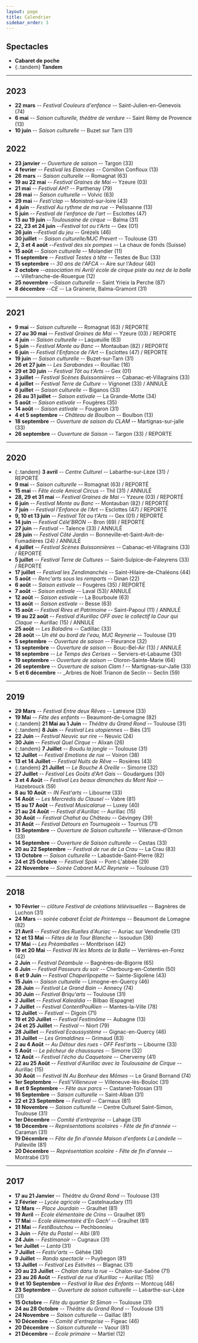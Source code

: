 ```yaml
---
layout: page
title: Calendrier
sidebar_order: 3
---
```


## Spectacles

- **Cabaret de poche**
- {:.tandem} **Tandem**

---

## 2023

- **22 mars** -- _Festival Couleurs d'enfance_ -- Saint-Julien-en-Genevois (74)
- **6 mai** -- _Saison culturelle, théâtre de verdure_ -- Saint Rémy de Provence (13)
-  **10 juin** -- _Saison culturelle_ -- Buzet sur Tarn (31)

## 2022

- **23 janvier** -- _Ouverture de saison_ -- Targon (33)
- **4 fevrier** -- _Festival les Elancées_ -- Cornillon Confloux (13)
- **26 mars** -- _Saison culturelle_ -- Romagnat (63)
- **19 au 22 mai** -- _Festival Graines de Mai_ -- Yzeure (03)
- **21 mai** -- _Festival AH?_ -- Parthenay (79)
- **28 mai** -- _Saison culturelle_ -- Volvic (63)
- **29 mai** -- _Festi'clap_ -- Monistrol-sur-loire (43)
- **4 juin** -- _Festival Au rythme de ma rue_ -- Pelissanne (13)
- **5 juin** -- _Festival de l'enfance de l'art_ -- Esclottes (47)
- **13 au 19 juin** --_Toulousaine de cirque_ -- Balma (31)
- **22, 23 et 24 juin** --_Festival tot ou t'Arts_ -- Gex (O1)
- **26 juin** --_Festival du jeu_ -- Grézels (46)
- **30 juillet** -- _Saison culturelle/MJC Prevert_ -- Toulouse (31)
- **2, 3 et 4 août** --_Festival des six pompes_ -- La chaux de fonds (Suisse)
- **15 août** -- _Saison culturelle_ -- Molandier (11)
- **11 septembre** -- _Festival Testes à tête_ -- Testes de Buc (33)
- **15 septembre** -- _30 ans de l'AFCA_ -- Aire sur l'Adour (40)
- **2 octobre** --_association mi Avril/ école de cirque piste au nez de la balle_ -- Villefranche-de-Rouergue (12)
- **25 novembre** --_Saison culturelle_ -- Saint Yrieix la Perche (87)
- **8 décembre** --_CE_ -- La Grainerie, Balma-Gramont (31)

---

## 2021

- **9 mai** -- _Saison culturelle_ -- Romagnat (63) / REPORTE
- **27 au 30 mai** -- _Festival Graines de Mai_ -- Yzeure (03) / REPORTE
- **4 juin** -- _Saison culturelle_ -- Laqueuille (63)
- **5 juin** -- _Festival Monte au Banc_ -- Montauban (82) / REPORTE
- **6 juin** -- _Festival l'Enfance de l'Art_ -- Esclottes (47) / REPORTE
- **19 juin** -- _Saison culturelle_ -- Buzet-sur-Tarn (31)
- **26 et 27 juin** -- _Les Sarabandes_ -- Rouillac (16)
- **29 et 30 juin** -- _Festival Tôt ou t'Arts_ -- Gex (01)
- **3 juillet** -- _Festival Scènes Buissonnières_ -- Cabanac-et-Villagrains (33)
- **4 juillet** -- _Festival Terre de Culture_ -- Vignonet (33) / ANNULE
- **6 juillet** -- _Saison culturelle_ -- Biganos (33)
- **26 au 31 juillet** -- _Saison estivale_ -- La Grande-Motte (34)
- **5 août** -- _Saison estivale_ -- Fougères (35)
- **14 août** -- _Saison estivale_ -- Fougaron (31)
- **4 et 5 septembre** -- _Château de Boulbon_ -- Boulbon (13)
- **18 septembre** -- _Ouverture de saison du CLAM_ -- Martignas-sur-jalle (33)
- **26 septembre** -- _Ouverture de Saison_ -- Targon (33) / REPORTE

---

## 2020

- {:.tandem} **3 avril** -- _Centre Culturel_ -- Labarthe-sur-Lèze (31) / REPORTÉ
- **9 mai** -- _Saison culturelle_ -- Romagnat (63) / REPORTÉ
- **15 mai** -- _Fête école Amical Circus_ -- Thil (31) / ANNULÉ
- **28, 29 et 31 mai** -- _Festival Graines de Mai_ -- Yzeure (03) / REPORTÉ
- **6 juin** -- _Festival Monte au Banc_ -- Montauban (82) / REPORTÉ
- **7 juin** -- _Festival l'Enfance de l'Art_ -- Esclottes (47) / REPORTÉ
- **9, 10 et 13 juin** -- _Festival Tôt ou t'Arts_ -- Gex (01) / REPORTÉ
- **14 juin** -- _Festival Célé'BRON_ -- Bron (69) / REPORTÉ
- **27 juin** -- _Festival_ -- Talence (33) / ANNULÉ
- **28 juin** -- _Festival Côté Jardin_ -- Bonneville-et-Saint-Avit-de-Fumadières (24) / ANNULÉ
- **4 juillet** -- _Festival Scènes Buissonnières_ -- Cabanac-et-Villagrains (33) / REPORTÉ
- **5 juillet** -- _Festival Terre de Cultures_ -- Saint-Sulpice-de-Faleyrens (33) / REPORTÉ
- **17 juillet** -- _Festival les Zendimanchés_ -- Saint-Hilaire-de-Chaléons (44)
- **5 août** -- _Renc'arts sous les remparts_ -- Dinan (22)
- **6 août** -- _Saison estivale_ -- Fougères (35) / REPORTÉ
- **7 août** -- _Saison estivale_ -- Laval (53)/ ANNULÉ
- **12 août** -- _Saison estivale_ -- La Bourboule (63)
- **13 août** -- _Saison estivale_ -- Besse (63)
- **15 août** -- _Festival Rires et Patrimoine_ -- Saint-Papoul (11) / ANNULÉ
- **19 au 22 août** -- _Festival d'Aurillac OFF avec le collectif la Cour qui Claque_ -- Aurillac (15) / ANNULÉ
- **25 août** -- _Les Baladins_ -- Cadillac (33)
- **28 août** -- _Un été au bord de l'eau, MJC Reynerie_ -- Toulouse (31)
- **5 septembre** -- _Ouverture de saison_ -- Fleurance (32)
- **13 septembre** -- _Ouverture de saison_ -- Bouc-Bel-Air (13) / ANNULÉ
- **18 septembre** -- _Le Temps des Cerises_ -- Serviers-et-Labaume (30)
- **19 septembre** -- _Ouverture de saison_ -- Oloron-Sainte-Marie (64)
- **26 septembre** -- _Ouverture de saison Clam !_ -- Martignas-sur-Jalle (33)
- **5 et 6 décembre** -- _Arbres de Noël Trianon de Seclin -- Seclin (59)



---

## 2019

- **29 Mars** -- _Festival Entre deux Rêves_ -- Latresne (33)
- **19 Mai** -- _Fête des enfants_ -- Beaumont-de-Lomagne (82)
- {:.tandem} **21 Mai au 1 Juin** -- _Théâtre du Grand Rond_ -- Toulouse (31)
- {:.tandem} **8 Juin** -- _Festival Les utopiennes_ -- Biès (31)
- **22 Juin** -- _Festival Neuvic sur rire_ -- Neuvic (24)
- **30 Juin** -- _Festival Quel Cirque_ -- Alixan (26)
- {:.tandem} **7 Juillet** -- _Boudu la jongle_ -- Toulouse (31)
- **12 Juillet** -- _Festival Emotions de rue_ -- Voiron (38)
- **13 et 14 Juillet** -- _Festival Nuits de Rêve_ -- Rosières (43)
- {:.tandem} **21 Juillet** -- _Le Bouche A Oreille_ -- Simorre (32)
- **27 Juillet** -- _Festival Les Goûts d'Art Gais_ -- Goudargues (30)
- **3 et 4 Août** -- _Festival Les beaux dimanches du Mont Noir_ -- Hazebrouck (59)
- **8 au 10 Août** -- _IN Fest'arts_ -- Libourne (33)
- **14 Août** -- _Les Mercredis du Clausel_ -- Vabre (81)
- **15 au 17 Août** -- _Festival Musicalarue_ -- Luxey (40)
- **21 au 24 Août** -- _Festival d'Aurillac_ -- Aurillac (15)
- **30 Août** -- _Festival Chahut au Château_ -- Gévingey (39)
- **31 Août** -- _Festival Détours en Tournugeois_ -- Tournus (71)
- **13 Septembre** -- _Ouverture de Saison culturelle_ -- Villenave-d'Ornon (33)
- **14 Septembre** -- _Ouverture de Saison culturelle_ -- Cestas (33)
- **20 au 22 Septembre** -- _Festival de rue de La Crau_ -- La Crau (83)
- **13 Octobre** -- _Saison culturelle_ -- Labastide-Saint-Pierre (82)
- **24 et 25 Octobre** -- _Festival Spok_ -- Pont-L'abbée (29)
- **22 Novembre** -- _Soirée Cabaret MJC Reynerie_ -- Toulouse (31)

---

## 2018

- **10 Février** -- _clôture Festival de créations télévisuelles_ -- Bagnères de Luchon (31)
- **24 Mars** -- _soirée cabaret Eclat de Printemps_ -- Beaumont de Lomagne (82)
- **21 Avril** -- _Festival des Ruelles d'Auriac_ -- Auriac sur Vendinelle (31)
- **12 et 13 Mai** -- _Fêtes de la Tour Blanche_ -- Issoudun (36)
- **17 Mai** -- _Les Préamballes_ -- Montbrison (42)
- **19 et 20 Mai** -- _Festival IN les Monts de la Balle_ -- Verrières-en-Forez (42)
- **2 Juin** -- _Festival Déambule_ -- Bagnères-de-Bigorre (65)
- **6 Juin** -- _Festival Passeurs du soir_ -- Cherbourg-en-Cotentin (50)
- **8 et 9 Juin** -- _Festival Chaperlipopette_ -- Sainte-Sigolène (43)
- **15 Juin** -- _Saison culturelle_ -- Limogne-en-Quercy (46)
- **28 Juin** -- _Festival Le Grand Bain_ -- Annecy (74)
- **30 Juin** -- _Festival Briqu'arts_ -- Toulouse (31)
- **2 Juillet** -- _Festival Kalealdia_ -- Bilbao (Espagne)
- **7 Juillet** -- _Festival ContentPouRien_ -- Mantes-la-Ville (78)
- **12 Juillet** -- _Festival_ -- Digoin (71)
- **19 et 20 Juillet** -- _Festival Festimôme_ -- Aubagne (13)
- **24 et 25 Juillet** -- _Festival_ -- Niort (79)
- **28 Juillet** -- _Festival Ecaussystème_ -- Gignac-en-Quercy (46)
- **31 Juillet** -- _Les Grimaldines_ -- Grimaud (83)
- **2 au 4 Août** -- _Au Détour des rues - OFF Fest'arts_ -- Libourne (33)
- **5 Août** -- _Le pêcheur de chaussures_ -- Simorre (32)
- **12 Août** -- _Festival l'écho du Caquetoire_ -- Cherverny (41)
- **22 au 25 Août** -- _Festival d'Aurillac avec la Toulousaine de Cirque_ -- Aurillac (15)
- **30 Août** -- _Festival IN Au Bonheur des Mômes_ -- Le Grand Bornand (74)
- **1er Septembre** -- _Festi'Villeneuve_ -- Villeneuve-lès-Bouloc (31)
- **8 et 9 Septembre** -- _Fête aux parcs_ -- Castanet-Tolosan (31)
- **16 Septembre** -- _Saison culturelle_ -- Saint-Alban (31)
- **22 et 23 Septembre** -- _Festival_ -- Carmaux (81)
- **18 Novembre** -- _Saison culturelle_ -- Centre Culturel Saint-Simon, Toulouse (31)
- **1er Décembre** -- _Comité d'entreprise_ -- Lahage (31)
- **18 Décembre** -- _Représentations scolaires - Fête de fin d'année_ -- Caraman (31)
- **19 Décembre** -- _Fête de fin d'année Maison d'enfants La Landelle_ -- Palleville (81)
- **20 Décembre** -- _Représentation scolaire - Fête de fin d'année_ -- Montrabé (31)

---

## 2017

- **17 au 21 Janvier** -- _Théâtre du Grand Rond_ -- Toulouse (31)
- **2 Février** -- _Lycée agricole_ -- Castelnaudary (11)
- **12 Mars** -- _Place Jourdain_ -- Graulhet (81)
- **19 Avril** -- _Ecole élémentaire de Crins_ -- Graulhet (81)
- **17 Mai** -- _Ecole élémentaire d'En Gach'_ -- Graulhet (81)
- **21 Mai** -- _FestiBoutchou_ -- Pechbonnieu
- **3 Juin** -- _Fête du Pastel_ -- Albi (81)
- **24 Juin** -- _Festimanoir_ -- Cugnaux (31)
- **1er Juillet** -- _Lanta_ (31)
- **7 Juillet** -- _Festiv'arts_ -- Géhée (36)
- **9 Juillet** -- _Rando spectacle_ -- Puybegon (81)
- **13 Juillet** -- _Festival Les Estivités_ -- Blagnac (31)
- **20 au 23 Juillet** -- _Chalon dans la rue_ -- Chalon-sur-Saône (71)
- **23 au 26 Août** -- _Festival de rue d'Aurillac_ -- Aurillac (15)
- **9 et 10 Septembre** -- _Festival la Rue des Enfants_ -- Montcuq (46)
- **23 Septembre** -- _Ouverture de saison culturelle_ -- Labarthe-sur-Lèze (31)
- **15 Octobre** -- _Fête du quartier St Simon_ -- Toulouse (31)
- **24 au 28 Octobre** -- _Théâtre du Grand Rond_ -- Toulouse (31)
- **24 Novembre** -- _Saison culturelle_ -- Gaillac (81)
- **10 Décembre** -- _Comité d'entreprise_ -- Figeac (46)
- **20 Décembre** -- _Saison culturelle_ -- Vaour (81)
- **21 Décembre** -- _Ecole primaire_ -- Martiel (12)
